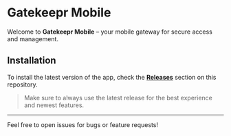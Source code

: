 # Gatekeepr Mobile

Welcome to **Gatekeepr Mobile** – your mobile gateway for secure access and management.

## Installation

To install the latest version of the app, check the **[Releases](https://github.com/fxdnz/gatekeepr-mobile/releases)** section on this repository.

> Make sure to always use the latest release for the best experience and newest features.

---

Feel free to open issues for bugs or feature requests!
